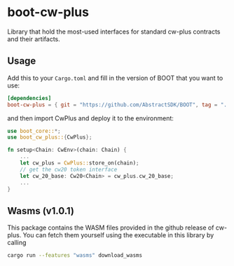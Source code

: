 # boot-cw-plus

Library that hold the most-used interfaces for standard cw-plus contracts and their artifacts.

## Usage

Add this to your `Cargo.toml` and fill in the version of BOOT that you want to use:

```toml
[dependencies]
boot-cw-plus = { git = "https://github.com/AbstractSDK/BOOT", tag = "..."}
```

and then import CwPlus and deploy it to the environment:

```rust
use boot_core::*;
use boot_cw_plus::{CwPlus};

fn setup<Chain: CwEnv>(chain: Chain) {
    ...
    let cw_plus = CwPlus::store_on(chain);
    // get the cw20 token interface
    let cw_20_base: Cw20<Chain> = cw_plus.cw_20_base;
    ...
}
```


## Wasms (v1.0.1)

This package contains the WASM files provided in the github release of cw-plus. You can fetch them yourself using the executable in this library by calling

```bash
cargo run --features "wasms" download_wasms
```
